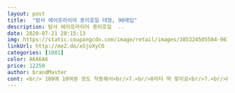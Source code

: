 ```yaml
---
layout: post 
title:  "탐사 에어프라이어 종이호일 대형, 90매입" 
description: 탐사 에어프라이어 종이호일  ..
date: 2020-07-21 20:15:13 
img: https://static.coupangcdn.com/image/retail/images/385324505584-967048bc-cfda-43e1-9d2e-e979798824ec.jpg 
linkUrl: http://me2.do/xSjoXyC0 
categories: [1001] 
color: A6A6A6 
price: 12250 
author: brandMaster 
cont: <br/> 180에 10여분 정도 작동해서<br/>7.<br/>8리터 딱 맞아요<br/>7.<br/>8리터 입니다 혼자 사용하기엔 좀 큽니다 ^^<br/>90매인데 가격도 착하죠<br/>(종이호일 내열온도가 220c이하라서 너무 고온에 요리 하시는건 주의사항 인것 같아요.<br/>)<br/>TV 보다가 입이 심심해서 못참고<br/><br/><br/><br/>가격만 오르지말아요ㅎ<br/>가스렌지 요리를 기피하는ㅋ<br/>건강함으로<br/>고생했나 싶군요.<br/><br/>광파오븐 사용후 씻기가 너무 힘들어요.<br/><br/>귀찮아서 안씻고 그대로 두었다가<br/> 
---
```

 
